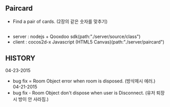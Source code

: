 ## Paircard
 - Find a pair of cards. (2장의 같은 숫자를 맞추기)  
  
##
 - server : nodejs + Qooxdoo sdk(path:"./server/source/class")  
 - client : cocos2d-x Javascript (HTML5 Canvas)(path:"./server/paircard")  

##  HISTORY  
04-23-2015  
 - bug fix = Room Object error when room is disposed. (방삭제시 에러.)  
04-21-2015  
 - bug fix - Room Object don't dispose when user is Disconnect. (유저 퇴장시 방이 안 사라짐.)
